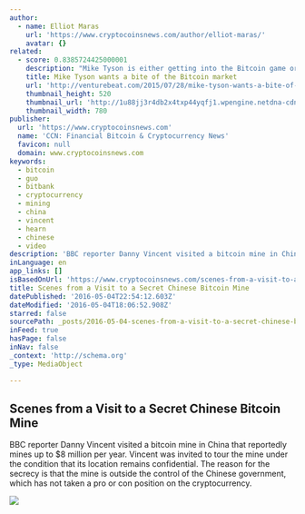 ```yaml
---
author:
  - name: Elliot Maras
    url: 'https://www.cryptocoinsnews.com/author/elliot-maras/'
    avatar: {}
related:
  - score: 0.8385724425000001
    description: "Mike Tyson is either getting into the Bitcoin game or is getting scammed out of a bunch of money. Tyson, a former heavyweight boxing world champion, tweeted a link this weekend to a website with the best URL you'll see all year: Coming soon... http://t.co/Blf592VtUW ... Changing the way we get change."
    title: Mike Tyson wants a bite of the Bitcoin market
    url: 'http://venturebeat.com/2015/07/28/mike-tyson-wants-a-bite-of-the-bitcoin-market/'
    thumbnail_height: 520
    thumbnail_url: 'http://1u88jj3r4db2x4txp44yqfj1.wpengine.netdna-cdn.com/wp-content/uploads/2015/07/tyson-780x520.jpg'
    thumbnail_width: 780
publisher:
  url: 'https://www.cryptocoinsnews.com'
  name: 'CCN: Financial Bitcoin & Cryptocurrency News'
  favicon: null
  domain: www.cryptocoinsnews.com
keywords:
  - bitcoin
  - guo
  - bitbank
  - cryptocurrency
  - mining
  - china
  - vincent
  - hearn
  - chinese
  - video
description: 'BBC reporter Danny Vincent visited a bitcoin mine in China that reportedly mines up to $8 million per year. Vincent was invited to tour the mine under the condition that its location remains confidential. The reason for the secrecy is that the mine is outside the control of the Chinese government, which has not taken a pro or con position on the cryptocurrency.'
inLanguage: en
app_links: []
isBasedOnUrl: 'https://www.cryptocoinsnews.com/scenes-from-a-visit-to-a-secret-chinese-bitcoin-mine/'
title: Scenes from a Visit to a Secret Chinese Bitcoin Mine
datePublished: '2016-05-04T22:54:12.603Z'
dateModified: '2016-05-04T18:06:52.908Z'
starred: false
sourcePath: _posts/2016-05-04-scenes-from-a-visit-to-a-secret-chinese-bitcoin-mine.md
inFeed: true
hasPage: false
inNav: false
_context: 'http://schema.org'
_type: MediaObject

---
```

<article style=""><h1>Scenes from a Visit to a Secret Chinese Bitcoin Mine</h1><p>BBC reporter Danny Vincent visited a bitcoin mine in China that reportedly mines up to $8 million per year. Vincent was invited to tour the mine under the condition that its location remains confidential. The reason for the secrecy is that the mine is outside the control of the Chinese government, which has not taken a pro or con position on the cryptocurrency.</p><img src="https://www.cryptocoinsnews.com/wp-content/uploads/2016/05/China-Bitcoin-mine-1.jpg" /></article>